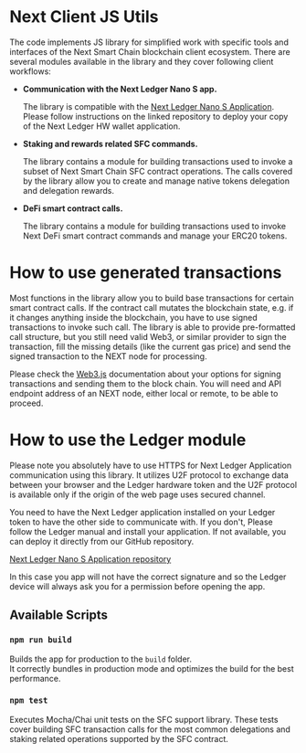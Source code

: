 # Next Client JS Utils
The code implements JS library for simplified work with specific tools and interfaces
of the Next Smart Chain blockchain client ecosystem. There are several modules available 
in the library and they cover following client workflows: 

- **Communication with the Next Ledger Nano S app.** 
    
    The library is compatible with the [Next Ledger  Nano S Application](https://github.com/Next-foundation/next-ledger).
    Please follow instructions on the linked repository to deploy your copy
    of the Next Ledger HW wallet application.
    
- **Staking and rewards related SFC commands.** 

    The library contains a module for building transactions
    used to invoke a subset of Next Smart Chain SFC contract operations. The calls covered 
    by the library allow you to create and manage native tokens delegation 
    and delegation rewards.
    
- **DeFi smart contract calls.** 

    The library contains a module for building transactions
    used to invoke Next DeFi smart contract commands and manage your ERC20 tokens.     

# How to use generated transactions
Most functions in the library allow you to build base transactions for certain smart contract
calls. If the contract call mutates the blockchain state, e.g. if it changes anything inside 
the blockchain, you have to use signed transactions to invoke such call. The library is able 
to provide pre-formatted call structure, but you still need valid Web3, or similar provider
to sign the transaction, fill the missing details (like the current gas price) and send the 
signed transaction to the NEXT node for processing.

Please check the [Web3.js](https://web3js.readthedocs.io/) documentation about your options
for signing transactions and sending them to the block chain. You will need and API 
endpoint address of an NEXT node, either local or remote, to be able to proceed.      

# How to use the Ledger module
Please note you absolutely have to use HTTPS for Next Ledger Application
communication using this library. It utilizes U2F protocol to exchange
data between your browser and the Ledger hardware token and the U2F protocol
is available only if the origin of the web page uses secured channel.

You need to have the Next Ledger application installed on your Ledger
token to have the other side to communicate with. If you don't, Please
follow the Ledger manual and install your application. If not available,
you can deploy it directly from our GitHub repository.

[Next Ledger Nano S Application repository](https://github.com/Next-foundation/next-ledger)

In this case you app will not have the correct signature and so the
Ledger device will always ask you for a permission before opening the app.

## Available Scripts

### `npm run build`

Builds the app for production to the `build` folder.<br />
It correctly bundles in production mode and optimizes the build for the best performance.

### `npm test`

Executes Mocha/Chai unit tests on the SFC support library. These tests cover building SFC transaction
calls for the most common delegations and staking related operations supported by the SFC contract.
   
